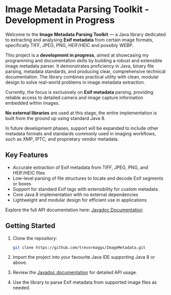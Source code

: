 # Image Metadata Parsing Toolkit - Development in Progress

Welcome to the **Image Metadata Parsing Toolkit** — a Java library dedicated to extracting and analysing **Exif metadata** from certain image formats, specifically TIFF, JPEG, PNG, HEIF/HEIC and possibly WEBP.

This project is a **development in progress**, aimed at showcasing my programming and documentation skills by building a robust and extensible image metadata parser. It demonstrates proficiency in Java, binary file parsing, metadata standards, and producing clear, comprehensive technical documentation. The library combines practical utility with clean, modular design to solve real-world problems in image metadata extraction.

Currently, the focus is exclusively on **Exif metadata** parsing, providing reliable access to detailed camera and image capture information embedded within images.

**No external libraries** are used at this stage, the entire implementation is built from the ground up using standard Java 8.

In future development phases, support will be expanded to include other metadata formats and standards commonly used in imaging workflows, such as XMP, IPTC, and proprietary vendor metadata.

## Key Features

* Accurate extraction of Exif metadata from TIFF, JPEG, PNG, and HEIF/HEIC files
* Low-level parsing of file structures to locate and decode Exif segments or boxes
* Support for standard Exif tags with extensibility for custom metadata
* Core Java 8 implementation with no external dependencies
* Lightweight and modular design for efficient use in applications

Explore the full API documentation here: [Javadoc Documentation](https://trevormaggs.github.io/ImageMetadata/)

## Getting Started

1. Clone the repository:

   ```bash
   git clone https://github.com/trevormaggs/ImageMetadata.git
   ```
2. Import the project into your favourite Java IDE supporting Java 8 or above.
3. Review the [Javadoc documentation](https://trevormaggs.github.io/ImageMetadata/) for detailed API usage.
4. Use the library to parse Exif metadata from supported image files as needed.
   
